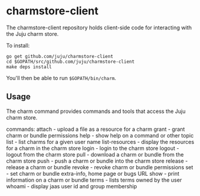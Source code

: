 # charmstore-client

The charmstore-client repository holds client-side code for interacting
with the Juju charm store.

To install:

```
go get github.com/juju/charmstore-client
cd $GOPATH/src/github.com/juju/charmstore-client
make deps install
```

You'll then be able to run `$GOPATH/bin/charm`.

## Usage

The charm command provides commands and tools that access the Juju charm store.

commands:
    attach         - upload a file as a resource for a charm
    grant          - grant charm or bundle permissions
    help           - show help on a command or other topic
    list           - list charms for a given user name
    list-resources - display the resources for a charm in the charm store
    login          - login to the charm store
    logout         - logout from the charm store
    pull           - download a charm or bundle from the charm store
    push           - push a charm or bundle into the charm store
    release        - release a charm or bundle
    revoke         - revoke charm or bundle permissions
    set            - set charm or bundle extra-info, home page or bugs URL
    show           - print information on a charm or bundle
    terms          - lists terms owned by the user
    whoami         - display jaas user id and group membership



